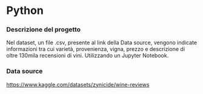 # Python

### Descrizione del progetto
Nel dataset, un file .csv, presente al link della Data source, vengono indicate informazioni tra cui varietà, provenienza, vigna, prezzo e descrizione di oltre 130mila recensioni di vini.
Utilizzando un Jupyter Notebook.
### Data source
https://www.kaggle.com/datasets/zynicide/wine-reviews
